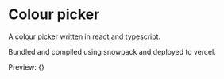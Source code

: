 # Colour picker

A colour picker written in react and typescript.

Bundled and compiled using snowpack and deployed to vercel.

Preview:
{}
